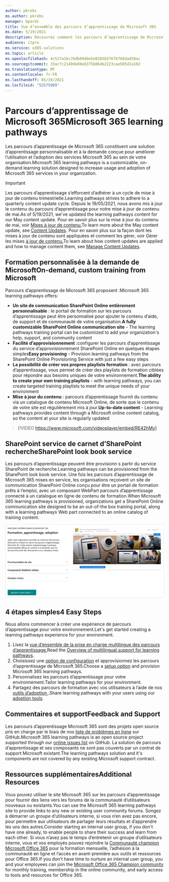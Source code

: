 ```yaml
---
author: pkrebs
ms.author: pkrebs
manager: bpardi
title: Vue d’ensemble des parcours d’apprentissage de Microsoft 365
ms.date: 5/19/2021
description: Découvrez comment les parcours d’apprentissage de Microsoft 365 peuvent accélérer l’utilisation et l’adoption des services Microsoft 365 au sein de votre organisation. Les parcours d’apprentissage incluent un composant WebPart SharePoint Online personnalisé et un site de formation modernes de communications SharePoint Online qui est facilement configuré pour votre locataire Microsoft 365.
audience: itpro
ms.service: o365-solutions
ms.topic: article
ms.openlocfilehash: 4c527a1bc76db09d8e5e8265b576f6768da858ac
ms.sourcegitcommit: 33acfc2149de89e8375b064b2223cae505d2a102
ms.translationtype: MT
ms.contentlocale: fr-FR
ms.lasthandoff: 05/19/2021
ms.locfileid: "52575909"
---
```

# <a name="microsoft-365-learning-pathways"></a><span data-ttu-id="486b3-104">Parcours d’apprentissage de Microsoft 365</span><span class="sxs-lookup"><span data-stu-id="486b3-104">Microsoft 365 learning pathways</span></span> 
<span data-ttu-id="486b3-105">Les parcours d’apprentissage de Microsoft 365 constituent une solution d’apprentissage personnalisable et à la demande conçue pour améliorer l’utilisation et l’adoption des services Microsoft 365 au sein de votre organisation.</span><span class="sxs-lookup"><span data-stu-id="486b3-105">Microsoft 365 learning pathways is a customizable, on-demand learning solution designed to increase usage and adoption of Microsoft 365 services in your organization.</span></span>       

> [!IMPORTANT]
> <span data-ttu-id="486b3-106">Les parcours d’apprentissage s’efforcent d’adhérer à un cycle de mise à jour de contenu trimestrielle.</span><span class="sxs-lookup"><span data-stu-id="486b3-106">Learning pathways strives to adhere to a quarterly content update cycle.</span></span> <span data-ttu-id="486b3-107">Depuis le 19/05/2021, nous avons mis à jour le contenu du parcours d’apprentissage pour notre mise à jour de contenu de mai.</span><span class="sxs-lookup"><span data-stu-id="486b3-107">As of 5/19/2021, we've updated the learning pathways content for our May content update.</span></span> <span data-ttu-id="486b3-108">Pour en savoir plus sur la mise à jour du contenu de mai, voir [Mises à jour de contenu.](custom_contentupdates.md)</span><span class="sxs-lookup"><span data-stu-id="486b3-108">To learn more about the May content update, see [Content Updates](custom_contentupdates.md).</span></span> <span data-ttu-id="486b3-109">Pour en savoir plus sur la façon dont les mises à jour de contenu sont appliquées et comment les gérer, voir Gérer les mises [à jour de contenu.](custom_contentupdatesmanage.md)</span><span class="sxs-lookup"><span data-stu-id="486b3-109">To learn about how content updates are applied and how to manage content them, see [Manage Content Updates](custom_contentupdatesmanage.md).</span></span>  

## <a name="on-demand-custom-training-from-microsoft"></a><span data-ttu-id="486b3-110">Formation personnalisée à la demande de Microsoft</span><span class="sxs-lookup"><span data-stu-id="486b3-110">On-demand, custom training from Microsoft</span></span>

<span data-ttu-id="486b3-111">Parcours d’apprentissage de Microsoft 365 proposent :</span><span class="sxs-lookup"><span data-stu-id="486b3-111">Microsoft 365 learning pathways offers:</span></span>

- <span data-ttu-id="486b3-112">**Un site de communication SharePoint Online entièrement personnalisable** : le portail de formation sur les parcours d’apprentissage peut être personnalisé pour ajouter le contenu d’aide, de support et de communauté de votre organisation.</span><span class="sxs-lookup"><span data-stu-id="486b3-112">**A fully customizable SharePoint Online communication site** - The learning pathways training portal can be customized to add your organization's help, support, and community content</span></span>
- <span data-ttu-id="486b3-113">**Facilité d’approvisionnement** :configurer les parcours d’apprentissage du service d’approvisionnement SharePoint Online en quelques étapes simples</span><span class="sxs-lookup"><span data-stu-id="486b3-113">**Easy provisioning** - Provision learning pathways from the SharePoint Online Provisioning Service with just a few easy steps</span></span>
- <span data-ttu-id="486b3-114">**La possibilité de créer vos propres playlists formation** : avec parcours d’apprentissage, vous permet de créer des playlists de formation ciblées pour répondre aux besoins uniques de votre environnement.</span><span class="sxs-lookup"><span data-stu-id="486b3-114">**The ability to create your own training playlists** - with learning pathways, you can create targeted training playlists to meet the unique needs of your environment</span></span>
- <span data-ttu-id="486b3-115">**Mise à jour du contenu** : parcours d’apprentissage fournit du contenu via un catalogue de contenu Microsoft Online, de sorte que le contenu de votre site est régulièrement mis à jour.</span><span class="sxs-lookup"><span data-stu-id="486b3-115">**Up-to-date content** - Learning pathways provides content through a Microsoft online content catalog, so the content at your site is regularly updated</span></span>

> [!VIDEO https://www.microsoft.com/videoplayer/embed/RE42hMy]

## <a name="sharepoint-look-book-service"></a><span data-ttu-id="486b3-116">SharePoint service de carnet d’SharePoint recherche</span><span class="sxs-lookup"><span data-stu-id="486b3-116">SharePoint look book service</span></span>
<span data-ttu-id="486b3-117">Les parcours d’apprentissage peuvent être provisionn s partir du service SharePoint de recherche.</span><span class="sxs-lookup"><span data-stu-id="486b3-117">Learning pathways can be provisioned from the SharePoint look book service.</span></span> <span data-ttu-id="486b3-118">Une fois les parcours d’apprentissage de Microsoft 365 mises en service, les organisations reçoivent un site de communication SharePoint Online conçu pour être un portail de formation prêts à l’emploi, avec un composant WebPart parcours d’apprentissage connecté à un catalogue en ligne de contenu de formation.</span><span class="sxs-lookup"><span data-stu-id="486b3-118">When Microsoft 365 learning pathways is provisioned, organizations get a SharePoint Online communication site designed to be an out-of-the box training portal, along with a learning pathways Web part connected to an online catalog of training content.</span></span> 

![SharePoint page de mise en service du look book](media/cg-provision.png)

## <a name="4-easy-steps"></a><span data-ttu-id="486b3-120">4 étapes simples</span><span class="sxs-lookup"><span data-stu-id="486b3-120">4 Easy Steps</span></span>
<span data-ttu-id="486b3-121">Nous allons commencer à créer une expérience de parcours d’apprentissage pour votre environnement.</span><span class="sxs-lookup"><span data-stu-id="486b3-121">Let's get started creating a learning pathways experience for your environment.</span></span>
1. <span data-ttu-id="486b3-122">Lisez la [vue d’ensemble de la prise en charge multilingue des parcours d’apprentissage.](custom_overview_ml.md)</span><span class="sxs-lookup"><span data-stu-id="486b3-122">Read the [Overview of multilingual support for learning pathways](custom_overview_ml.md).</span></span> 
2. <span data-ttu-id="486b3-123">Choisissez une [option de configuration](custom_setupoptions.md) et approvisionnez les parcours d’apprentissage de Microsoft 365.</span><span class="sxs-lookup"><span data-stu-id="486b3-123">Choose a [setup option](custom_setupoptions.md) and provision Microsoft 365 learning pathways.</span></span>  
3. <span data-ttu-id="486b3-124">Personnalisez les parcours d’apprentissage pour votre environnement.</span><span class="sxs-lookup"><span data-stu-id="486b3-124">Tailor learning pathways for your environment.</span></span>
4. <span data-ttu-id="486b3-125">Partagez des parcours de formation avec vos utilisateurs à l’aide de nos [outils d’adoption ](driveadoption.md).</span><span class="sxs-lookup"><span data-stu-id="486b3-125">Share learning pathways with your users using our [adoption tools](driveadoption.md).</span></span>

## <a name="feedback-and-support"></a><span data-ttu-id="486b3-126">Commentaires et support</span><span class="sxs-lookup"><span data-stu-id="486b3-126">Feedback and Support</span></span>

<span data-ttu-id="486b3-127">Les parcours d’apprentissage Microsoft 365 sont des projets open source pris en charge par le biais de nos [liste de problèmes en ligne](https://aka.ms/CustomLearningHelp) sur GitHub.</span><span class="sxs-lookup"><span data-stu-id="486b3-127">Microsoft 365 learning pathways is an open source project supported through our [online issues list](https://aka.ms/CustomLearningHelp) on GitHub.</span></span> <span data-ttu-id="486b3-128">La solution de parcours d’apprentissage et ses composants ne sont pas couverts par un contrat de support Microsoft existant.</span><span class="sxs-lookup"><span data-stu-id="486b3-128">The learning pathways solution and it's components are not covered by any existing Microsoft support contract.</span></span>  

## <a name="additional-resources"></a><span data-ttu-id="486b3-129">Ressources supplémentaires</span><span class="sxs-lookup"><span data-stu-id="486b3-129">Additional Resources</span></span>
<span data-ttu-id="486b3-130">Vous pouvez utiliser le site Microsoft 365 sur les parcours d’apprentissage pour fournir des liens vers les forums de la communauté d’utilisateurs nouveaux ou existants.</span><span class="sxs-lookup"><span data-stu-id="486b3-130">You can use the Microsoft 365 learning pathways site to provide links to any new or existing user community forums.</span></span> <span data-ttu-id="486b3-131">Songez à démarrer un groupe d’utilisateurs interne, si vous n’en avez pas encore, pour permettre aux utilisateurs de partager leurs résultats et d’apprendre les uns des autres.</span><span class="sxs-lookup"><span data-stu-id="486b3-131">Consider starting an internal user group, if you don't have one already, to enable people to share their success and learn from each other.</span></span>  <span data-ttu-id="486b3-132">Si vous n’avez pas le temps d’entretenir un groupe d’utilisateurs interne, vous et vos employés pouvez rejoindre la [Communauté champion Microsoft Office 365](https://aka.ms/O365Champions) pour la formation mensuelle, l’adhésion à la communauté en ligne et l’accès en avant-première aux outils et ressources pour Office 365.</span><span class="sxs-lookup"><span data-stu-id="486b3-132">If you don't have time to nurture an internal user group, you and your employees can join the [Microsoft Office 365 Champion community](https://aka.ms/O365Champions) for monthly training, membership in the online community, and early access to tools and resources for Office 365.</span></span>